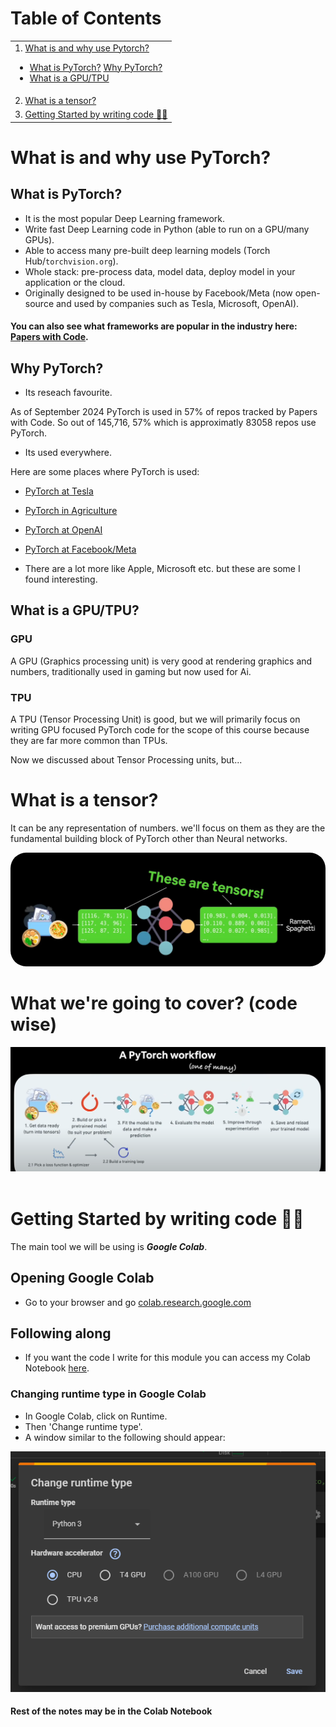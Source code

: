 # Table of Contents
<table>

<tr>
<td>
1. <a href="#what-is-and-why-use-pytorch">What is and why use Pytorch?</a>
<ul>
<li>
<a href="#what-is-pytorch">What is PyTorch?</a>
<a href="#why-pytorch">Why PyTorch?</a>
</li>
<li>
<a href="#what-is-a-gputpu">What is a GPU/TPU </a>
</li>
</ul>
</td>
</tr>

<tr>
<td>
2. <a href="#what-is-a-tensor">What is a tensor?</a>
</td>
</tr>

<tr>
<td>
3. <a href="#getting-started-by-writing-code-">Getting Started by writing code 🥳🥳 </a>
</td> 
</tr>


</table>



# What is and why use PyTorch?

## What is PyTorch?

- It is the most popular Deep Learning framework.
- Write fast Deep Learning code in Python (able to run on a GPU/many GPUs).
- Able to access many pre-built deep learning models (Torch Hub/```torchvision.org```).
- Whole stack: pre-process data, model data, deploy model in your application or the cloud.
- Originally designed to be used in-house by Facebook/Meta (now open-source and used by companies such as Tesla, Microsoft, OpenAI).

#### You can also see what frameworks are popular in the industry here: [Papers with Code](https://paperswithcode.com/trends).

## Why PyTorch?
- Its reseach favourite.

As of September 2024 PyTorch is used in 57% of repos tracked by Papers with Code. So out of 145,716, 57% which is approximatly 83058 repos use PyTorch.

- Its used everywhere.


Here are some places where PyTorch is used:
<ul>
<li>

[PyTorch at Tesla](https://youtu.be/oBklltKXtDE?si=eSPRdvlDpSAKuAM9)
</li>
<li>

[PyTorch in Agriculture](https://medium.com/pytorch/ai-for-ag-production-machine-learning-for-agriculture-e8cfdb9849a1)
</li>
<li>

[PyTorch at OpenAI](https://openai.com/index/openai-pytorch/)
</li>
<li>

[PyTorch at Facebook/Meta](https://ai.meta.com/tools/pytorch/)
</li>
<li>
There are a lot more like Apple, Microsoft etc. but these are some I found interesting.
</li>
</ul>

## What is a GPU/TPU?
### GPU
A GPU (Graphics processing unit) is very good at rendering graphics and numbers, traditionally used in gaming but now used for Ai.

### TPU
A TPU (Tensor Processing Unit) is good, but we will primarily focus on writing GPU focused PyTorch code for the scope of this course because they are far more common than TPUs. 

Now we discussed about Tensor Processing units, but...
# What is a tensor?
It can be any representation of numbers. we'll focus on them as they are the fundamental building block of PyTorch other than Neural networks.

<img style="border-radius:25px;" src="../misc/images/pytorch/What-are-tensors.png">

# What we're going to cover? (code wise)
<img src="../misc/images/pytorch/PyTorch-Workflow.png">
<br> <br>
 
# Getting Started by writing code 🥳🥳
The main tool we will be using is ***Google Colab***.

## Opening Google Colab
- Go to your browser and go [colab.research.google.com](https://colab.research.google.com/)

## Following along
- If you want the code I write for this module you can access my Colab Notebook [here](https://colab.research.google.com/drive/1S1ZtNhWYkWuV5qNo833XgLDlZxkVqnaJ?usp=sharing).

### Changing runtime type in Google Colab
- In Google Colab, click on Runtime.
- Then 'Change runtime type'.
- A window similar to the following should appear:
<img src="../misc/images/pytorch/Changing-runtime-type-in-google-colab.png">

#### Rest of the notes may be in the Colab Notebook